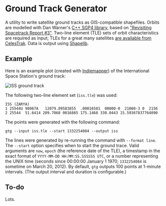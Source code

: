 # Ground Track Generator

A utility to write satellite ground tracks as GIS-compatible shapefiles. Orbits are modelled with Dan Warner's [C++ SGP4 library](http://www.danrw.com/sgp4-satellite.php), based on ["Revisiting Spacetrack Report #3"](http://www.celestrak.com/publications/AIAA/2006-6753/). Two-line element (TLE) sets of orbit characteristics are required as input; TLEs for a great many satellites [are available from CelesTrak](http://celestrak.com/NORAD/elements/). Data is output using [Shapelib](http://shapelib.maptools.org/).

## Example

Here is an example plot (created with [Indiemapper](http://indiemapper.com/)) of the International Space Station's ground track:

![ISS ground track](https://github.com/anoved/Ground-Track-Generator/raw/master/test/iss2.png)

The following two-line element set (`iss.tle`) was used:

	ISS (ZARYA)             
	1 25544U 98067A   12079.89583855  .00016581  00000-0  21080-3 0  2156
	2 25544  51.6414 209.7068 0016865 175.1468 330.0443 15.59367837764090

The points were generated with the following command:

	gtg --input iss.tle --start 1332254084 --output iss

The lines were generated by re-running the command with `--format line`. The `--start` option specifies when to start the ground trace. Valid arguments are `now`, `epoch` (the reference date of the TLE), a timestamp in the exact format of `YYYY-MM-DD HH:MM:SS.SSSSSS UTC`, or a number representing the UNIX time (seconds since 00:00:00 January 1 1970; `1332254084` is sometime on March 20, 2012). By default, `gtg` outputs 100 points at 1-minute intervals. (The output interval and duration is configurable.)

## To-do

Lots.

